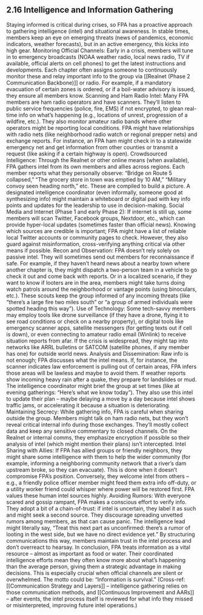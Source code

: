 ## 2.16 Intelligence and Information Gathering

  

Staying informed is critical during crises, so FPA has a proactive approach to gathering intelligence (intel) and situational awareness. In stable times, members keep an eye on emerging threats (news of pandemics, economic indicators, weather forecasts), but in an active emergency, this kicks into high gear. Monitoring Official Channels: Early in a crisis, members will tune in to emergency broadcasts (NOAA weather radio, local news radio, TV if available, official alerts on cell phones) to get the latest instructions and developments. Each chapter often assigns someone to continuously monitor these and relay important info to the group via [[Realnet (Phase 2 Communication Backbone)]] or radio. For example, if a mandatory evacuation of certain zones is ordered, or if a boil-water advisory is issued, they ensure all members know. Scanning and Ham Radio Intel: Many FPA members are ham radio operators and have scanners. They’ll listen to public service frequencies (police, fire, EMS) if not encrypted, to glean real-time info on what’s happening (e.g., locations of unrest, progression of a wildfire, etc.). They also monitor amateur radio bands where other operators might be reporting local conditions. FPA might have relationships with radio nets (like neighborhood radio watch or regional prepper nets) and exchange reports. For instance, an FPA ham might check in to a statewide emergency net and get information from other counties or transmit a request (like asking if a certain highway is open). Crowdsourced Intelligence: Through the Realnet or other online means (when available), FPA gathers intel from its own members and allies across regions. Each member reports what they personally observe: “Bridge on Route 5 collapsed,” “The grocery store in town was emptied by 10 AM,” “Military convoy seen heading north,” etc. These are compiled to build a picture. A designated intelligence coordinator (even informally, someone good at synthesizing info) might maintain a whiteboard or digital pad with key info points and updates for the leadership to use in decision-making. Social Media and Internet (Phase 1 and early Phase 2): If internet is still up, some members will scan Twitter, Facebook groups, Nextdoor, etc., which can provide hyper-local updates (sometimes faster than official news). Knowing which sources are credible is important; FPA might have a list of reliable local Twitter accounts or community pages to check. However, they also guard against misinformation, cross-verifying anything critical via other means if possible. Recon and Observation: FPA doesn’t rely solely on passive intel. They will sometimes send out members for reconnaissance if safe. For example, if they haven’t heard news about a nearby town where another chapter is, they might dispatch a two-person team in a vehicle to go check it out and come back with reports. Or in a localized scenario, if they want to know if looters are in the area, members might take turns doing watch patrols around the neighborhood or vantage points (using binoculars, etc.). These scouts keep the group informed of any incoming threats (like “there’s a large fire two miles south” or “a group of armed individuals were spotted heading this way”). Use of Technology: Some tech-savvy members may employ tools like drone surveillance (if they have a drone, flying it to see road conditions or check on a nearby property), or digital tools like emergency scanner apps, satellite messengers (for getting texts out if cell is down), or even connecting to amateur radio email (Winlink) to receive situation reports from afar. If the crisis is widespread, they might tap into networks like ARRL bulletins or SATCOM (satellite phones, if any member has one) for outside world news. Analysis and Dissemination: Raw info is not enough; FPA discusses what the intel means. If, for instance, the scanner indicates law enforcement is pulling out of certain areas, FPA infers those areas will be lawless and maybe to avoid them. If weather reports show incoming heavy rain after a quake, they prepare for landslides or mud. The intelligence coordinator might brief the group at set times (like at evening gatherings: “Here’s what we know today”). They also use this intel to update their plan – maybe delaying a move by a day because intel shows traffic jams, or accelerating it because a situation is deteriorating. Maintaining Secrecy: While gathering info, FPA is careful when sharing outside the group. Members might talk on ham radio nets, but they won’t reveal critical internal info during those exchanges. They’ll mostly collect data and keep any sensitive commentary to closed channels. On the Realnet or internal comms, they emphasize encryption if possible so their analysis of intel (which might mention their plans) isn’t intercepted. Intel Sharing with Allies: If FPA has allied groups or friendly neighbors, they might share some intelligence with them to help the wider community (for example, informing a neighboring community network that a river’s dam upstream broke, so they can evacuate). This is done when it doesn’t compromise FPA’s position. Conversely, they welcome intel from others – e.g., a friendly police officer member might feed them extra info off-duty, or a utility worker friend could whisper where power will be restored first. FPA values these human intel sources highly. Avoiding Rumors: With everyone scared and gossip rampant, FPA makes a conscious effort to verify info. They adopt a bit of a chain-of-trust: if intel is uncertain, they label it as such and might seek a second source. They discourage spreading unvetted rumors among members, as that can cause panic. The intelligence lead might literally say, “Treat this next part as unconfirmed: there’s a rumor of looting in the west side, but we have no direct evidence yet.” By structuring communications this way, members maintain trust in the intel process and don’t overreact to hearsay. In conclusion, FPA treats information as a vital resource – almost as important as food or water. Their coordinated intelligence efforts mean they often know more about what’s happening than the average person, giving them a strategic advantage in making decisions. This is especially crucial when official channels are silent or overwhelmed. The motto could be: “Information is survival.” (Cross-ref: [[Communication Strategy and Layers]] – intelligence gathering relies on those communication methods, and [[Continuous Improvement and AARs]] – after events, the intel process itself is reviewed for what info they missed or misinterpreted, improving future intel operations.)